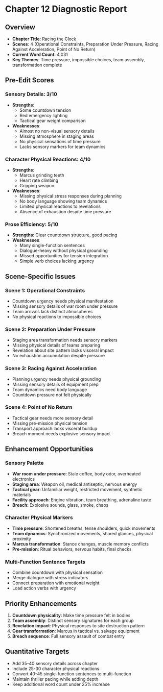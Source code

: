 # Chapter 12 Diagnostic Report

## Overview
- **Chapter Title**: Racing the Clock
- **Scenes**: 4 (Operational Constraints, Preparation Under Pressure, Racing Against Acceleration, Point of No Return)
- **Current Word Count**: 4,031
- **Key Themes**: Time pressure, impossible choices, team assembly, transformation complete

## Pre-Edit Scores

### Sensory Details: 3/10
- **Strengths**: 
  - Some countdown tension
  - Red emergency lighting
  - Tactical gear weight comparison
- **Weaknesses**: 
  - Almost no non-visual sensory details
  - Missing atmosphere in staging areas
  - No physical sensations of time pressure
  - Lacks sensory markers for team dynamics

### Character Physical Reactions: 4/10
- **Strengths**: 
  - Marcus grinding teeth
  - Heart rate climbing
  - Gripping weapon
- **Weaknesses**:
  - Missing physical stress responses during planning
  - No body language showing team dynamics
  - Limited physical reactions to revelations
  - Absence of exhaustion despite time pressure

### Prose Efficiency: 5/10
- **Strengths**: Clear countdown structure, good pacing
- **Weaknesses**:
  - Many single-function sentences
  - Dialogue-heavy without physical grounding
  - Missed opportunities for tension integration
  - Simple verb choices lacking urgency

## Scene-Specific Issues

### Scene 1: Operational Constraints
- Countdown urgency needs physical manifestation
- Missing sensory details of war room under pressure
- Team arrivals lack distinct atmospheres
- No physical reactions to impossible choices

### Scene 2: Preparation Under Pressure
- Staging area transformation needs sensory markers
- Missing physical details of teams preparing
- Revelation about site pattern lacks visceral impact
- No exhaustion accumulation despite pressure

### Scene 3: Racing Against Acceleration
- Planning urgency needs physical grounding
- Missing sensory details of equipment prep
- Team dynamics need body language
- Countdown pressure not felt physically

### Scene 4: Point of No Return
- Tactical gear needs more sensory detail
- Missing pre-mission physical tension
- Transport approach lacks visceral buildup
- Breach moment needs explosive sensory impact

## Enhancement Opportunities

### Sensory Palette
- **War room under pressure**: Stale coffee, body odor, overheated electronics
- **Staging area**: Weapon oil, medical antiseptic, nervous energy
- **Tactical gear**: Unfamiliar weight, restricted movement, synthetic materials
- **Facility approach**: Engine vibration, team breathing, adrenaline taste
- **Breach**: Explosive sounds, glass, smoke, chaos

### Character Physical Markers
- **Time pressure**: Shortened breaths, tense shoulders, quick movements
- **Team dynamics**: Synchronized movements, shared glances, physical proximity
- **Marcus transformation**: Stance changes, muscle memory conflicts
- **Pre-mission**: Ritual behaviors, nervous habits, final checks

### Multi-Function Sentence Targets
- Combine countdown with physical sensation
- Merge dialogue with stress indicators
- Connect preparation with emotional weight
- Load action verbs with urgency

## Priority Enhancements

1. **Countdown physicality**: Make time pressure felt in bodies
2. **Team assembly**: Distinct sensory signatures for each group
3. **Revelation impact**: Physical responses to site destruction pattern
4. **Gear transformation**: Marcus in tactical vs. salvage equipment
5. **Breach sequence**: Full sensory assault of combat entry

## Quantitative Targets
- Add 35-40 sensory details across chapter
- Include 25-30 character physical reactions
- Convert 40-45 single-function sentences to multi-function
- Maintain thriller pacing while adding depth
- Keep additional word count under 25% increase